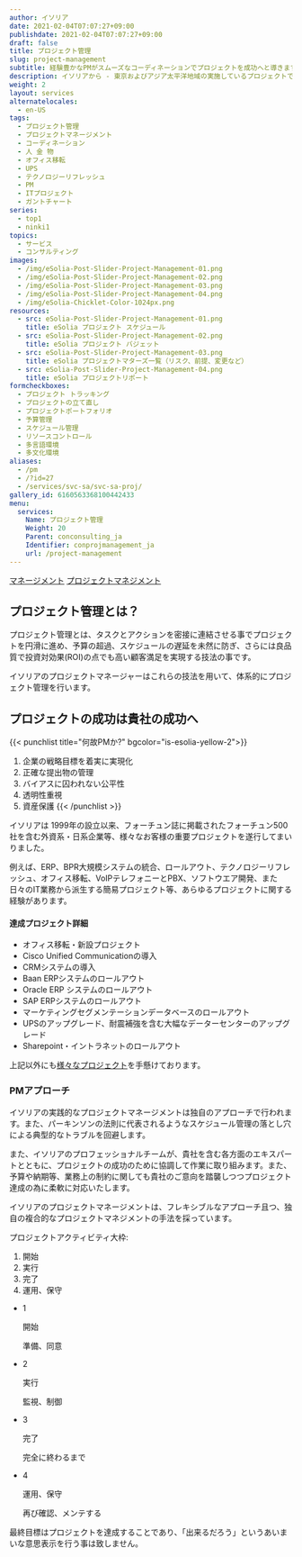 ```yaml
---
author: イソリア
date: 2021-02-04T07:07:27+09:00
publishdate: 2021-02-04T07:07:27+09:00
draft: false
title: プロジェクト管理
slug: project-management
subtitle: 経験豊かなPMがスムーズなコーディネーションでプロジェクトを成功へと導きます
description: イソリアから - 東京およびアジア太平洋地域の実施しているプロジェクトで成功を収めています。私たちの プロジェクト管理 アプローチは実践的で独自性があります。
weight: 2
layout: services
alternatelocales:
  - en-US
tags:
  - プロジェクト管理
  - プロジェクトマネージメント
  - コーディネーション
  - 人 金 物
  - オフィス移転
  - UPS
  - テクノロジーリフレッシュ
  - PM
  - ITプロジェクト
  - ガントチャート
series:
  - top1
  - ninki1
topics:
  - サービス
  - コンサルティング
images:
  - /img/eSolia-Post-Slider-Project-Management-01.png
  - /img/eSolia-Post-Slider-Project-Management-02.png
  - /img/eSolia-Post-Slider-Project-Management-03.png
  - /img/eSolia-Post-Slider-Project-Management-04.png
  - /img/eSolia-Chicklet-Color-1024px.png
resources:
  - src: eSolia-Post-Slider-Project-Management-01.png
    title: eSolia プロジェクト スケジュール
  - src: eSolia-Post-Slider-Project-Management-02.png
    title: eSolia プロジェクト バジェット
  - src: eSolia-Post-Slider-Project-Management-03.png
    title: eSolia プロジェクトマターズ一覧（リスク、前提、変更など）
  - src: eSolia-Post-Slider-Project-Management-04.png
    title: eSolia プロジェクトリポート
formcheckboxes:
  - プロジェクト トラッキング
  - プロジェクトの立て直し
  - プロジェクトポートフォリオ
  - 予算管理
  - スケジュール管理
  - リソースコントロール
  - 多言語環境
  - 多文化環境
aliases:
  - /pm
  - /?id=27
  - /services/svc-sa/svc-sa-proj/
gallery_id: 6160563368100442433
menu:
  services:
    Name: プロジェクト管理
    Weight: 20
    Parent: conconsulting_ja
    Identifier: conprojmanagement_ja
    url: /project-management
---
```


<div class="buttons has-addons is-hidden-tablet">
  <a class="button" href="/consulting"><span class="icon"><i class="fas fa-anchor"></i></span></a>
  <a class="button" href="/management">マネージメント</a>
  <a class="button is-active" href="/project-management">プロジェクトマネジメント</a>
</div>

## プロジェクト管理とは？

プロジェクト管理とは、タスクとアクションを密接に連結させる事でプロジェクトを円滑に進め、予算の超過、スケジュールの遅延を未然に防ぎ、さらには良品質で投資対効果(ROI)の点でも高い顧客満足を実現する技法の事です。

イソリアのプロジェクトマネージャーはこれらの技法を用いて、体系的にプロジェクト管理を行います。

## プロジェクトの成功は貴社の成功へ

{{< punchlist title="何故PMか?" bgcolor="is-esolia-yellow-2">}}
1. 企業の戦略目標を着実に実現化
1. 正確な提出物の管理
1. バイアスに囚われない公平性
1. 透明性重視
1. 資産保護
{{< /punchlist >}}

イソリアは 1999年の設立以来、フォーチュン誌に掲載されたフォーチュン500社を含む外資系・日系企業等、様々なお客様の重要プロジェクトを遂行してまいりました。

例えば、ERP、BPR大規模システムの統合、ロールアウト、テクノロジーリフレッシュ、オフィス移転、VoIPテレフォニーとPBX、ソフトウエア開発、また日々のIT業務から派生する簡易プロジェクト等、あらゆるプロジェクトに関する経験があります。

#### 達成プロジェクト詳細

* オフィス移転・新設プロジェクト
* Cisco Unified Communicationの導入
* CRMシステムの導入
* Baan ERPシステムのロールアウト
* Oracle ERP システムのロールアウト
* SAP ERPシステムのロールアウト
* マーケティングセグメンテーションデータベースのロールアウト
* UPSのアップグレード、耐震補強を含む大幅なデーターセンターのアップグレード
* Sharepoint・イントラネットのロールアウト

上記以外にも[様々なプロジェクト](/success-stories)を手懸けております。

### PMアプローチ

イソリアの実践的なプロジェクトマネージメントは独自のアプローチで行われます。また、パーキンソンの法則に代表されるようなスケジュール管理の落とし穴による典型的なトラブルを回避します。

また、イソリアのプロフェッショナルチームが、貴社を含む各方面のエキスパートとともに、プロジェクトの成功のために協調して作業に取り組みます。また、予算や納期等、業務上の制約に関しても貴社のご意向を踏襲しつつプロジェクト達成の為に柔軟に対応いたします。

イソリアのプロジェクトマネージメントは、フレキシブルなアプローチ且つ、独自の複合的なプロジェクトマネジメントの手法を採っています。

プロジェクトアクティビティ大枠:

1. 開始
1. 実行
1. 完了
1. 運用、保守

<ul class="steps">
  <li class="step-item is-completed is-primary list-has-no-style">
    <div class="step-marker">1</div>
    <div class="step-details is-primary is-completed">
      <p class="step-title is-size-6">開始</p>
      <p class="is-italic has-text-weight-light is-size-7">準備、同意</p>
    </div>
  </li>
  <li class="step-item is-completed is-info list-has-no-style">
    <div class="step-marker">2</div>
    <div class="step-details">
      <p class="step-title is-size-6">実行</p>
      <p class="is-italic has-text-weight-light is-size-7">監視、制御</p>
    </div>
  </li>
  <li class="step-item is-completed is-danger list-has-no-style">
    <div class="step-marker">
      <span class="icon">3</span>
    </div>
    <div class="step-details">
      <p class="step-title is-size-6">完了</p>
      <p class="is-italic has-text-weight-light is-size-7">完全に終わるまで</p>
    </div>
  </li>
    <li class="step-item is-completed is-success list-has-no-style">
    <div class="step-marker">
      <span class="icon">4</span>
    </div>
    <div class="step-details">
      <p class="step-title is-size-6">運用、保守</p>
      <p class="is-italic has-text-weight-light is-size-7">再び確認、メンテする</p>
    </div>
  </li>
</ul>

最終目標はプロジェクトを達成することであり、「出来るだろう」というあいまいな意思表示を行う事は致しません。
